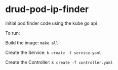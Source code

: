 # drud-pod-ip-finder
initial pod finder code using the kube go api

To run:

  Build the image:
  ```make all```
  
  Create the Service:
  ```k create -f service.yaml```
  
  Create the Controller:
  ```k create -f controller.yaml```
